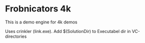 Frobnicators 4k
===============
This is a demo engine for 4k demos

Uses crinkler (link.exe). Add $(SolutionDir) to Executabel dir in VC-directories